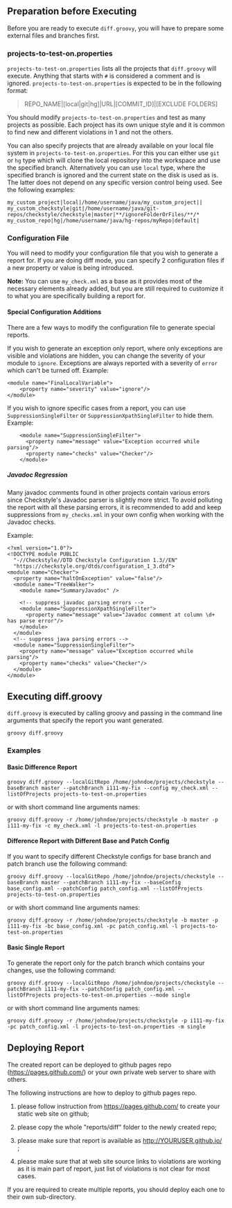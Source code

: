 ## Preparation before Executing

Before you are ready to execute `diff.groovy`, you will have to prepare some external files and branches first.

### projects-to-test-on.properties

`projects-to-test-on.properties` lists all the projects that `diff.groovy` will execute. Anything that starts with `#` is considered a comment and is ignored.
`projects-to-test-on.properties` is expected to be in the following format:

> REPO_NAME|[local|git|hg]|URL|[COMMIT_ID]|[EXCLUDE FOLDERS]

You should modify `projects-to-test-on.properties` and test as many projects as possible. Each project has its own unique style and it is common to find new and different violations in 1 and not the others.

You can also specify projects that are already available on your local file system in `projects-to-test-on.properties`.
For this you can either use `git` or `hg` type which will clone the local repository into the workspace and use the specified branch.
Alternatively you can use `local` type, where the specified branch is ignored and the current state on the disk is used as is.
The latter does not depend on any specific version control being used.
See the following examples:

```
my_custom_project|local|/home/username/java/my_custom_project||
my_custom_checkstyle|git|/home/username/java/git-repos/checkstyle/checkstyle|master|**/ignoreFolderOrFiles/**/*
my_custom_repo|hg|/home/username/java/hg-repos/myRepo|default|
```

### Configuration File

You will need to modify your configuration file that you wish to generate a report for. If you are doing diff mode, you can specify 2 configuration files if a new property or value is being introduced.

**Note:** You can use `my_check.xml` as a base as it provides most of the necessary elements already added, but you are still required to customize it to what you are specifically building a report for.

#### Special Configuration Additions

There are a few ways to modify the configuration file to generate special reports.

If you wish to generate an exception only report, where only exceptions are visible and violations are hidden, you can change the severity of your module to `ignore`. Exceptions are always reported with a severity of `error` which can't be turned off.
Example:
```
<module name="FinalLocalVariable">
    <property name="severity" value="ignore"/>
</module>
```

If you wish to ignore specific cases from a report, you can use `SuppressionSingleFilter` or `SuppressionXpathSingleFilter` to hide them.
Example:
```
    <module name="SuppressionSingleFilter">
      <property name="message" value="Exception occurred while parsing"/>
      <property name="checks" value="Checker"/>
    </module>
```

##### Javadoc Regression

Many javadoc comments found in other projects contain various errors since Checkstyle's Javadoc parser is slightly more strict. To avoid polluting the report with all these parsing errors, it is recommended to add and keep suppressions from `my_checks.xml` in your own config when working with the Javadoc checks.

Example:
```
<?xml version="1.0"?>
<!DOCTYPE module PUBLIC
  "-//Checkstyle//DTD Checkstyle Configuration 1.3//EN"
  "https://checkstyle.org/dtds/configuration_1_3.dtd">
<module name="Checker">
  <property name="haltOnException" value="false"/>
  <module name="TreeWalker">
    <module name="SummaryJavadoc" />

    <!-- suppress javadoc parsing errors -->
    <module name="SuppressionXpathSingleFilter">
      <property name="message" value="Javadoc comment at column \d+ has parse error"/>
    </module>
  </module>
  <!-- suppress java parsing errors -->
  <module name="SuppressionSingleFilter">
    <property name="message" value="Exception occurred while parsing"/>
    <property name="checks" value="Checker"/>
  </module>
</module>
```

## Executing diff.groovy

`diff.groovy` is executed by calling groovy and passing in the command line arguments that specify the report you want generated.

`groovy diff.groovy`

### Examples

#### Basic Difference Report

`groovy diff.groovy --localGitRepo /home/johndoe/projects/checkstyle --baseBranch master --patchBranch i111-my-fix --config my_check.xml --listOfProjects projects-to-test-on.properties`

or with short command line arguments names:

`groovy diff.groovy -r /home/johndoe/projects/checkstyle -b master -p i111-my-fix -c my_check.xml -l projects-to-test-on.properties`

#### Difference Report with Different Base and Patch Config

If you want to specify different Checkstyle configs for base branch and patch branch use the following command:

`groovy diff.groovy --localGitRepo /home/johndoe/projects/checkstyle --baseBranch master --patchBranch i111-my-fix --baseConfig base_config.xml --patchConfig patch_config.xml --listOfProjects projects-to-test-on.properties`

or with short command line arguments names:

`groovy diff.groovy -r /home/johndoe/projects/checkstyle -b master -p i111-my-fix -bc base_config.xml -pc patch_config.xml -l projects-to-test-on.properties`

#### Basic Single Report

To generate the report only for the patch branch which contains your changes, use the following command:

`groovy diff.groovy --localGitRepo /home/johndoe/projects/checkstyle --patchBranch i111-my-fix --patchConfig patch_config.xml --listOfProjects projects-to-test-on.properties --mode single`

or with short command line arguments names:

`groovy diff.groovy -r /home/johndoe/projects/checkstyle -p i111-my-fix -pc patch_config.xml -l projects-to-test-on.properties -m single`

## Deploying Report

The created report can be deployed to github pages repo (https://pages.github.com/) or your own private web server to share with others.

The following instructions are how to deploy to github pages repo.

1) please follow instruction from https://pages.github.com/ to create your static web site on github;

2) please copy the whole "reports/diff" folder to the newly created repo;

3) please make sure that report is available as http://YOURUSER.github.io/ ;

4) please make sure that at web site source links to violations are working as it is main part of report, just list of violations is not clear for most cases.

If you are required to create multiple reports, you should deploy each one to their own sub-directory.
